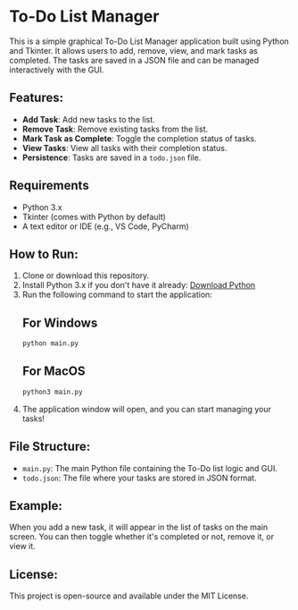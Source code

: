 # To-Do List Manager

This is a simple graphical To-Do List Manager application built using Python and Tkinter. It allows users to add, remove, view, and mark tasks as completed. The tasks are saved in a JSON file and can be managed interactively with the GUI.

## Features:
- **Add Task**: Add new tasks to the list.
- **Remove Task**: Remove existing tasks from the list.
- **Mark Task as Complete**: Toggle the completion status of tasks.
- **View Tasks**: View all tasks with their completion status.
- **Persistence**: Tasks are saved in a `todo.json` file.

## Requirements
- Python 3.x
- Tkinter (comes with Python by default)
- A text editor or IDE (e.g., VS Code, PyCharm)

## How to Run:
1. Clone or download this repository.
2. Install Python 3.x if you don't have it already: [Download Python](https://www.python.org/downloads/)
3. Run the following command to start the application:
    ## For Windows
    ```bash
    python main.py
    ```
    ## For MacOS
    ```bash
    python3 main.py
    ```
4. The application window will open, and you can start managing your tasks!

## File Structure:
- `main.py`: The main Python file containing the To-Do list logic and GUI.
- `todo.json`: The file where your tasks are stored in JSON format.

## Example:
When you add a new task, it will appear in the list of tasks on the main screen. You can then toggle whether it's completed or not, remove it, or view it.

## License:
This project is open-source and available under the MIT License.

